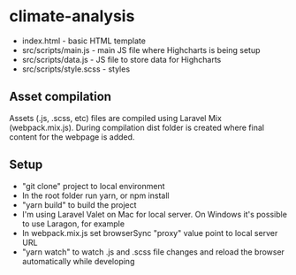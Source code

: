 # climate-analysis

- index.html - basic HTML template 
- src/scripts/main.js - main JS file where Highcharts is being setup
- src/scripts/data.js - JS file to store data for Highcharts
- src/scripts/style.scss - styles 

## Asset compilation 
Assets (.js, .scss, etc) files are compiled using Laravel Mix (webpack.mix.js). 
During compilation dist folder is created where final content for the webpage is added. 

## Setup 
- "git clone" project to local environment
- In the root folder run yarn, or npm install 
- "yarn build" to build the project
- I'm using Laravel Valet on Mac for local server. On Windows it's possible to use Laragon, for example 
- In webpack.mix.js set browserSync "proxy" value point to local server URL 
- "yarn watch" to watch .js and .scss file changes and reload the browser automatically while developing 


